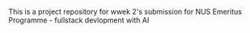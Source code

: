 This is a project repository for wwek 2's submission for NUS Emeritus Programme - fullstack devlopment with AI